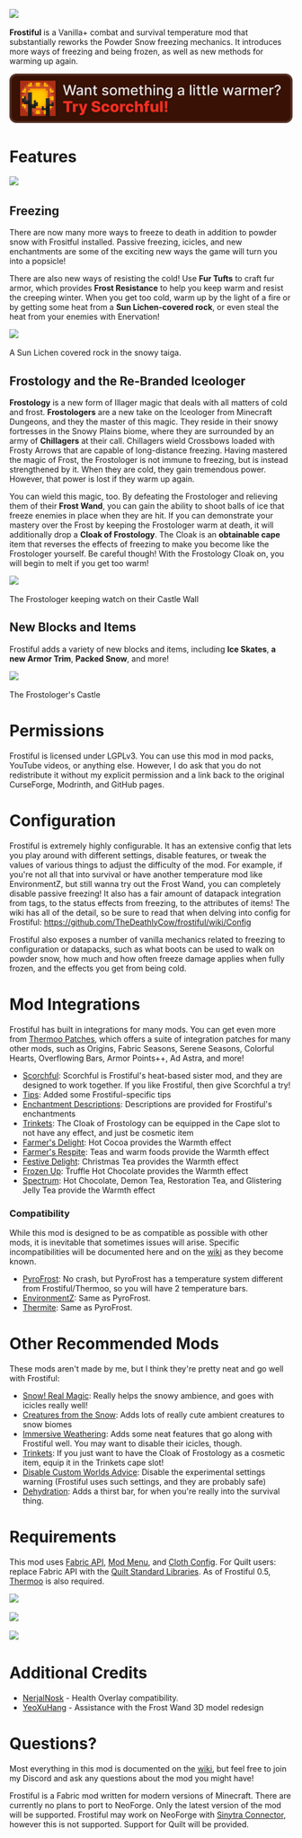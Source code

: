 ![](https://raw.githubusercontent.com/TheDeathlyCow/frostiful/main/docs/title.png)


**Frostiful** is a Vanilla+ combat and survival temperature mod that substantially reworks the Powder Snow freezing mechanics. It introduces more ways of freezing and being frozen, as well as new methods for warming up again.

[![](https://raw.githubusercontent.com/TheDeathlyCow/scorchful/main/docs/try_scorchful.svg)](https://www.curseforge.com/minecraft/mc-mods/scorchful)

# Features

[![](https://img.youtube.com/vi/nXbpWYjgo-Y/0.jpg)](https://www.youtube.com/watch?v=nXbpWYjgo-Y)

## Freezing

There are now many more ways to freeze to death in addition to powder snow with Frositful installed. Passive freezing, icicles, and new enchantments are some of the exciting new ways the game will turn you into a popsicle!

There are also new ways of resisting the cold! Use **Fur Tufts** to craft fur armor, which provides **Frost Resistance** to help you keep warm and resist the creeping winter. When you get too cold, warm up by the light of a fire or by getting some heat from a **Sun Lichen-covered rock**, or even steal the heat from your enemies with Enervation!


![](https://raw.githubusercontent.com/TheDeathlyCow/frostiful/main/docs/lichen.png)

A Sun Lichen covered rock in the snowy taiga.

## Frostology and the Re-Branded Iceologer

**Frostology** is a new form of Illager magic that deals with all matters of cold and frost. **Frostologers** are a new take on the Iceologer from Minecraft Dungeons, and they the master of this magic. They reside in their snowy fortresses in the Snowy Plains biome, where they are surrounded by an army of **Chillagers** at their call. Chillagers wield Crossbows loaded with Frosty Arrows that are capable of long-distance freezing. Having mastered the magic of Frost, the Frostologer is not immune to freezing, but is instead strengthened by it. When they are cold, they gain tremendous power. However, that power is lost if they warm up again.

You can wield this magic, too. By defeating the Frostologer and relieving them of their **Frost Wand**, you can gain the ability to shoot balls of ice that freeze enemies in place when they are hit. If you can demonstrate your mastery over the Frost by keeping the Frostologer warm at death, it will additionally drop a **Cloak of Frostology**. The Cloak is an **obtainable cape** item that reverses the effects of freezing to make you become like the Frostologer yourself. Be careful though! With the Frostology Cloak on, you will begin to melt if you get too warm!


![](https://raw.githubusercontent.com/TheDeathlyCow/frostiful/main/docs/frostologer.png)

The Frostologer keeping watch on their Castle Wall


## New Blocks and Items

Frostiful adds a variety of new blocks and items, including **Ice Skates**, **a new Armor Trim**, **Packed Snow**, and more!

![](https://raw.githubusercontent.com/TheDeathlyCow/frostiful/main/docs/castle.png)

The Frostologer's Castle

# Permissions

Frostiful is licensed under LGPLv3. You can use this mod in mod packs, YouTube videos, or anything else. However, I do ask that you do not redistribute it without my explicit permission and a link back to the original CurseForge, Modrinth, and GitHub pages.

# Configuration

Frostiful is extremely highly configurable. It has an extensive config that lets you play around with different settings, disable features, or tweak the values of various things to adjust the difficulty of the mod. For example, if you're not all that into survival or have another temperature mod like EnvironmentZ, but still wanna try out the Frost Wand, you can completely disable passive freezing! It also has a fair amount of datapack integration from tags, to the status effects from freezing, to the attributes of items! The wiki has all of the detail, so be sure to read that when delving into config for Frostiful: https://github.com/TheDeathlyCow/frostiful/wiki/Config

Frostiful also exposes a number of vanilla mechanics related to freezing to configuration or datapacks, such as what boots can be used to walk on powder snow, how much and how often freeze damage applies when fully frozen, and the effects you get from being cold.

#  Mod Integrations

Frostiful has built in integrations for many mods. You can get even more from [Thermoo Patches](https://modrinth.com/mod/thermoo-patches), which offers a suite of integration patches for many other mods, such as Origins, Fabric Seasons, Serene Seasons, Colorful Hearts, Overflowing Bars, Armor Points++, Ad Astra, and more!

* [Scorchful](https://modrinth.com/mod/scorchful): Scorchful is Frostiful's heat-based sister mod, and they are designed to work together. If you like Frostiful, then give Scorchful a try!
* [Tips](https://modrinth.com/mod/tips): Added some Frostiful-specific tips
* [Enchantment Descriptions](https://modrinth.com/mod/enchantment-descriptions): Descriptions are provided for Frostiful's enchantments
* [Trinkets](https://modrinth.com/mod/trinkets): The Cloak of Frostology can be equipped in the Cape slot to not have any effect, and just be cosmetic item
* [Farmer's Delight](https://modrinth.com/mod/farmers-delight-fabric): Hot Cocoa provides the Warmth effect
* [Farmer's Respite](https://www.curseforge.com/minecraft/mc-mods/farmers-respite): Teas and warm foods provide the Warmth effect
* [Festive Delight](https://www.curseforge.com/minecraft/mc-mods/festive-delight): Christmas Tea provides the Warmth effect
* [Frozen Up](https://www.curseforge.com/minecraft/mc-mods/frozen-up): Truffle Hot Chocolate provides the Warmth effect
* [Spectrum](https://modrinth.com/mod/spectrum): Hot Chocolate, Demon Tea, Restoration Tea, and Glistering Jelly Tea provide the Warmth effect

### Compatibility

While this mod is designed to be as compatible as possible with other mods, it is inevitable that sometimes issues will arise. Specific incompatibilities will be documented here and on the [wiki](https://github.com/TheDeathlyCow/frostiful/wiki#compatibility) as they become known.

* [PyroFrost](https://modrinth.com/mod/pyrofrost): No crash, but PyroFrost has a temperature system different from Frostiful/Thermoo, so you will have 2 temperature bars.
* [EnvironmentZ](https://modrinth.com/mod/environmentz): Same as PyroFrost.
* [Thermite](https://modrinth.com/mod/thermite): Same as PyroFrost.

# Other Recommended Mods

These mods aren't made by me, but I think they're pretty neat and go well with Frostiful:

* [Snow! Real Magic](https://www.curseforge.com/minecraft/mc-mods/snow-real-magic-fabric): Really helps the snowy ambience, and goes with icicles really well!
* [Creatures from the Snow](https://www.curseforge.com/minecraft/mc-mods/creatures-from-the-snow-fabric): Adds lots of really cute ambient creatures to snow biomes
* [Immersive Weathering](https://modrinth.com/mod/immersive-weathering): Adds some neat features that go along with Frostiful well. You may want to disable their icicles, though.
* [Trinkets](https://modrinth.com/mod/trinkets): If you just want to have the Cloak of Frostology as a cosmetic item, equip it in the Trinkets cape slot!
* [Disable Custom Worlds Advice](https://www.curseforge.com/minecraft/mc-mods/fabric-disable-custom-worlds-advice): Disable the experimental settings warning (Frostiful uses such settings, and they are probably safe)
* [Dehydration](https://www.curseforge.com/minecraft/mc-mods/dehydration): Adds a thirst bar, for when you're really into the survival thing.

# Requirements

This mod uses [Fabric API](https://modrinth.com/mod/fabric-api), [Mod Menu](https://modrinth.com/mod/modmenu), and [Cloth Config](https://modrinth.com/mod/cloth-config). For Quilt users: replace Fabric API with the [Quilt Standard Libraries](https://modrinth.com/mod/qsl). As of Frostiful 0.5, [Thermoo](https://modrinth.com/mod/thermoo) is also required.

[![](https://i.imgur.com/Ol1Tcf8.png)](https://modrinth.com/mod/fabric-api)

[![](https://i.imgur.com/I0y2xcw.png)](https://modrinth.com/mod/cloth-config)

[![](https://i.imgur.com/MjlOmH0.png)](https://modrinth.com/mod/thermoo)

# Additional Credits

- [NerjalNosk](https://github.com/NerjalNosk) - Health Overlay compatibility.
- [YeoXuHang](https://github.com/YeoXuHang) - Assistance with the Frost Wand 3D model redesign

# Questions?

Most everything in this mod is documented on the [wiki](https://github.com/TheDeathlyCow/frostiful/wiki), but feel free to join my Discord and ask any questions about the mod you might have!

Frostiful is a Fabric mod written for modern versions of Minecraft. There are currently no plans to port to NeoForge. Only the latest version of the mod will be supported. Frostiful may work on NeoForge with [Sinytra Connector](https://modrinth.com/mod/connector), however this is not supported. Support for Quilt will be provided.